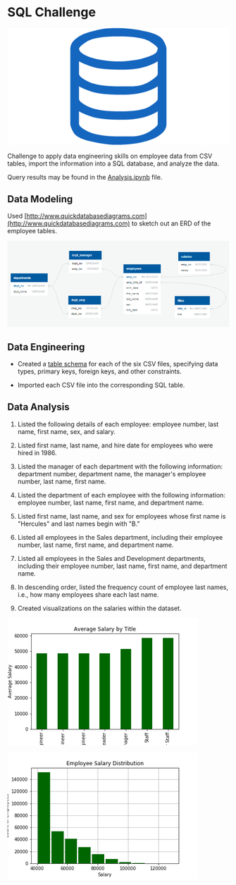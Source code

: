 # SQL Challenge

![sql.png](sql.png)

Challenge to apply data engineering skills on employee data from CSV tables, import the information into a SQL database, and analyze the data. 

Query results may be found in the [Analysis.ipynb](https://github.com/szerpa17/sql-challenge/blob/master/EmployeeSQL/Analysis.ipynb) file.

## Data Modeling

Used [http://www.quickdatabasediagrams.com](http://www.quickdatabasediagrams.com) to sketch out an ERD of the employee tables.

![ERD Design](https://github.com/szerpa17/sql-challenge/blob/master/EmployeeSQL/images/ERD.PNG?raw=true)

## Data Engineering

* Created a [table schema](https://github.com/szerpa17/sql-challenge/blob/master/EmployeeSQL/table_schemata.sql) for each of the six CSV files, specifying data types, primary keys, foreign keys, and other constraints.

* Imported each CSV file into the corresponding SQL table. 

## Data Analysis

1. Listed the following details of each employee: employee number, last name, first name, sex, and salary.

2. Listed first name, last name, and hire date for employees who were hired in 1986.

3. Listed the manager of each department with the following information: department number, department name, the manager's employee number, last name, first name.

4. Listed the department of each employee with the following information: employee number, last name, first name, and department name.

5. Listed first name, last name, and sex for employees whose first name is "Hercules" and last names begin with "B."

6. Listed all employees in the Sales department, including their employee number, last name, first name, and department name.

7. Listed all employees in the Sales and Development departments, including their employee number, last name, first name, and department name.

8. In descending order, listed the frequency count of employee last names, i.e., how many employees share each last name.

9. Created visualizations on the salaries within the dataset. 

![Salary by Title](https://github.com/szerpa17/sql-challenge/blob/master/EmployeeSQL/images/Average%20Salary%20by%20Title%20Bar%20Plot.png?raw=true)

![Salary Histogram](https://github.com/szerpa17/sql-challenge/blob/master/EmployeeSQL/images/Employee%20Salary%20Distribution%20Histogram.png?raw=true)